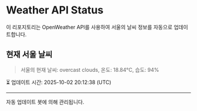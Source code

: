 
# Weather API Status

이 리포지토리는 OpenWeather API를 사용하여 서울의 날씨 정보를 자동으로 업데이트합니다.

## 현재 서울 날씨
> 서울의 현재 날씨: overcast clouds, 온도: 18.84°C, 습도: 94%

⏳ 업데이트 시간: 2025-10-02 20:12:38 (UTC)

---
자동 업데이트 봇에 의해 관리됩니다.

